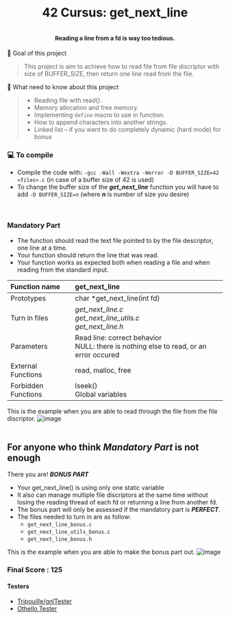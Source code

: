 <h1 align="center">42 Cursus: get_next_line</br></br>
  <sup><sup><sup><sup>Reading a line from a fd is way too tedious.</sup></sup></sup></sup></h1>

:dart: Goal of this project
> This project is aim to achieve how to read file from file discriptor with size of BUFFER_SIZE, then return one line read from the file.

:thinking: What need to know about this project
> - Reading file with read().</br>
> - Memory allocation and free memory.</br>
> - Implementing `define` macro to use in function.</br>
> - How to append characters into another strings.</br>
> - Linked list – if you want to do completely dynamic (hard mode) for bonus

### 	:computer: To compile ###
- Compile the code with: `-gcc -Wall -Wextra -Werror -D BUFFER_SIZE=42 <files>.c` (in case of a buffer size of 42 is used)
- To change the buffer size of the ***get_next_line*** function you will have to add `-D BUFFER_SIZE=n` (where ***n*** is number of size you desire)
</br>

### **Mandatory Part**
- The function should read the text file pointed to by the file descriptor, one line at a time.
- Your function should return the line that was read.
- Your function works as expected both when reading a file and when reading from the standard input.</br>

|**Function name**|**get_next_line**|
|:---         |:---           |
|Prototypes|char \*get_next_line(int fd)|
|Turn in files|*get_next_line.c </br>get_next_line_utils.c </br>get_next_line.h*|
|Parameters|Read line: correct behavior </br>NULL: there is nothing else to read, or an error occured|
|External Functions|read, malloc, free|
|Forbidden Functions|lseek() </br>Global variables|

This is the example when you are able to read through the file from the file discriptor.
![image](https://user-images.githubusercontent.com/83582645/161393271-374e55eb-5737-44c2-9ad1-2c56a974491e.png)
</br></br>

## For anyone who think ***Mandatory Part*** is not enough
There you are! ***BONUS PART***
- Your get_next_line() is using only one static variable
- It also can manage multiple file discriptors at the same time without losing the reading thread of each fd or returning a line from another fd.
- The bonus part will only be assessed if the mandatory part is ***PERFECT***.
- The files needed to turn in are as follow:
  - `get_next_line_bonus.c`
  - `get_next_line_utils_bonus.c`
  - `get_next_line_bonus.h`

This is the example when you are able to make the bonus part out.
![image](https://user-images.githubusercontent.com/83582645/161394116-2a53fb53-000a-4a90-8e74-f49acd09acab.png)


### Final Score : **125**
#### Testers
- [Tripouille/gnlTester](https://github.com/Tripouille/gnlTester "Tripouille Tester")
- [Othello Tester](https://github.com/Othello42/Othello42-get_next_line-tester "Othello Tester")
